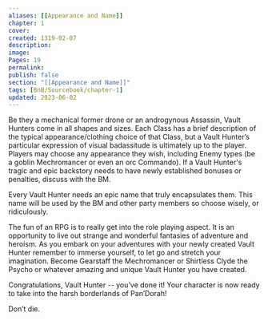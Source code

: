 ```yaml
---
aliases: [[Appearance and Name]]
chapter: 1
cover: 
created: 1319-02-07
description: 
image: 
Pages: 19
permalink: 
publish: false
section: "[[Appearance and Name]]"
tags: [BnB/Sourcebook/chapter-1]
updated: 2023-06-02
---
```


Be they a mechanical former drone or an androgynous Assassin, Vault Hunters come in all shapes and sizes. Each Class has a brief description of the typical appearance/clothing choice of that Class, but a Vault Hunter’s particular expression of visual badassitude is ultimately up to the player. Players may choose any appearance they wish, including Enemy types (be a goblin Mechromancer or even an orc Commando). If a Vault Hunter's tragic and epic backstory needs to have newly established bonuses or penalties, discuss with the BM.

Every Vault Hunter needs an epic name that truly encapsulates them. This name will be used by the BM and other party members so choose wisely, or ridiculously.

The fun of an RPG is to really get into the role playing aspect. It is an opportunity to live out strange and wonderful fantasies of adventure and heroism. As you embark on your adventures with your newly created Vault Hunter remember to immerse yourself, to let go and stretch your imagination. Become Gearstaff the Mechromancer or Shirtless Clyde the Psycho or whatever amazing and unique Vault Hunter you have created.

Congratulations, Vault Hunter -- you’ve done it! Your character is now ready to take into the harsh borderlands of Pan’Dorah!

Don’t die.
